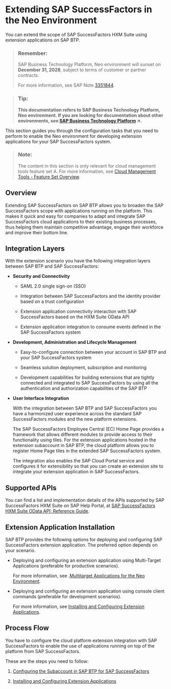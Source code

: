 <!-- loiobd585c88b6a640ccaac1eab10fcd5f1b -->

# Extending SAP SuccessFactors in the Neo Environment

You can extend the scope of SAP SuccessFactors HXM Suite using extension applications on SAP BTP.

> ### Remember:  
> SAP Business Technology Platform, Neo environment will sunset on **December 31, 2028**, subject to terms of customer or partner contracts.
> 
> For more information, see SAP Note [3351844](https://launchpad.support.sap.com/#/notes/3351844).

> ### Tip:  
> **This documentation refers to SAP Business Technology Platform, Neo environment. If you are looking for documentation about other environments, see [SAP Business Technology Platform](https://help.sap.com/viewer/65de2977205c403bbc107264b8eccf4b/Cloud/en-US/6a2c1ab5a31b4ed9a2ce17a5329e1dd8.html "SAP Business Technology Platform (SAP BTP) is an integrated offering comprised of four technology portfolios: database and data management, application development and integration, analytics, and intelligent technologies. The platform offers users the ability to turn data into business value, compose end-to-end business processes, and build and extend SAP applications quickly.") :arrow_upper_right:.**

This section guides you through the configuration tasks that you need to perform to enable the Neo environment for developing extension applications for your SAP SuccessFactors system.

> ### Note:  
> The content in this section is only relevant for cloud management tools feature set A. For more information, see [Cloud Management Tools - Feature Set Overview](https://help.sap.com/viewer/65de2977205c403bbc107264b8eccf4b/Cloud/en-US/caf4e4e23aef4666ad8f125af393dfb2.html).



<a name="loiobd585c88b6a640ccaac1eab10fcd5f1b__section_hy4_rvb_hjb"/>

## Overview

Extending SAP SuccessFactors on SAP BTP allows you to broaden the SAP SuccessFactors scope with applications running on the platform. This makes it quick and easy for companies to adapt and integrate SAP SuccessFactors cloud applications to their existing business processes, thus helping them maintain competitive advantage, engage their workforce and improve their bottom line.



<a name="loiobd585c88b6a640ccaac1eab10fcd5f1b__section_mt4_rvb_hjb"/>

## Integration Layers

With the extension scenario you have the following integration layers between SAP BTP and SAP SuccessFactors:

-   **Security and Connectivity**
    -   SAML 2.0 single sign-on \(SSO\)

    -   Integration between SAP SuccessFactors and the identity provider based on a trust configuration

    -   Extension application connectivity interaction with SAP SuccessFactors based on the HXM Suite OData API

    -   Extension application integration to consume events defined in the SAP SuccessFactors system

-   **Development, Administration and Lifecycle Management**
    -   Easy-to-configure connection between your account in SAP BTP and your SAP SuccessFactors system

    -   Seamless solution deployment, subscription and monitoring

    -   Development capabilities for building extensions that are tightly connected and integrated to SAP SuccessFactors by using all the authentication and authorization capabilities of the SAP BTP


-   **User Interface Integration**

    With the integration between SAP BTP and SAP SuccessFactors you have a harmonized user experience across the standard SAP SuccessFactors modules and the new platform extensions.

    The SAP SuccessFactors Employee Central \(EC\) Home Page provides a framework that allows different modules to provide access to their functionality using tiles. For the extension applications hosted in the extension subaccount in SAP BTP, the cloud platform allows you to register Home Page tiles in the extended SAP SuccessFactors system.

    The integration also enables the SAP Cloud Portal service and configures it for extensibility so that you can create an extension site to integrate your extension application in SAP SuccessFactors.




<a name="loiobd585c88b6a640ccaac1eab10fcd5f1b__section_mn4_rvb_hjb"/>

## Supported APIs

You can find a list and implementation details of the APIs supported by SAP SuccessFactors HXM Suite on SAP Help Portal, at [SAP SuccessFactors HXM Suite OData API: Reference Guide](https://help.sap.com/viewer/28bc3c8e3f214ab487ec51b1b8709adc/LATEST/en-US).



<a name="loiobd585c88b6a640ccaac1eab10fcd5f1b__section_bl4_rvb_hjb"/>

## Extension Application Installation

SAP BTP provides the following options for deploying and configuring SAP SuccessFactors extension application. The preferred option depends on your scenario.

-   Deploying and configuring an extension application using Multi-Target Applications \(preferable for productive scenarios\).

    For more information, see .[Multitarget Applications for the Neo Environment](https://help.sap.com/viewer/65de2977205c403bbc107264b8eccf4b/Cloud/en-US/e1bb7eb746d34237b8b47035adff5022.html).

-   Deploying and configuring an extension application using console client commands \(preferable for development scenarios\).

    For more information, see [Installing and Configuring Extension Applications](installing-and-configuring-extension-applications-fd92f74.md).




<a name="loiobd585c88b6a640ccaac1eab10fcd5f1b__section_mdb_34b_mdb"/>

## Process Flow

You have to configure the cloud platform extension integration with SAP SuccessFactors to enable the use of applications running on top of the platform from SAP SuccessFactors.

These are the steps you need to follow:

1.  [Configuring the Subaccount in SAP BTP for SAP SuccessFactors](configuring-the-subaccount-in-sap-btp-for-sap-successfactors-4f31621.md)

2.  [Installing and Configuring Extension Applications](installing-and-configuring-extension-applications-fd92f74.md)


